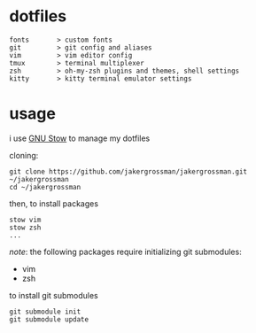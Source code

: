 # dotfiles

    fonts       > custom fonts
    git         > git config and aliases
    vim         > vim editor config
    tmux        > terminal multiplexer
    zsh         > oh-my-zsh plugins and themes, shell settings
    kitty       > kitty terminal emulator settings

# usage
i use [GNU Stow](https://www.gnu.org/software/stow/) to manage my dotfiles

cloning:

    git clone https://github.com/jakergrossman/jakergrossman.git ~/jakergrossman
    cd ~/jakergrossman

then, to install packages

    stow vim
    stow zsh
    ...

*note*: the following packages require initializing git submodules:
* vim
* zsh

to install git submodules

    git submodule init
    git submodule update
